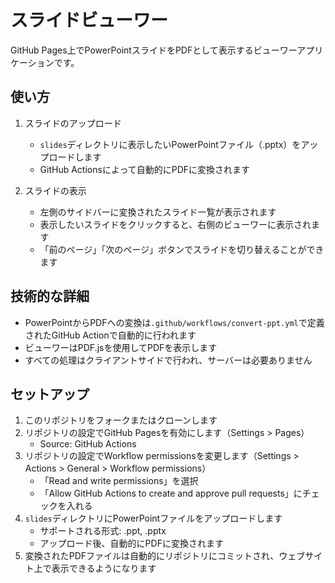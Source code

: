 # スライドビューワー

GitHub Pages上でPowerPointスライドをPDFとして表示するビューワーアプリケーションです。

## 使い方

1. スライドのアップロード
   - `slides`ディレクトリに表示したいPowerPointファイル（.pptx）をアップロードします
   - GitHub Actionsによって自動的にPDFに変換されます

2. スライドの表示
   - 左側のサイドバーに変換されたスライド一覧が表示されます
   - 表示したいスライドをクリックすると、右側のビューワーに表示されます
   - 「前のページ」「次のページ」ボタンでスライドを切り替えることができます

## 技術的な詳細

- PowerPointからPDFへの変換は`.github/workflows/convert-ppt.yml`で定義されたGitHub Actionで自動的に行われます
- ビューワーはPDF.jsを使用してPDFを表示します
- すべての処理はクライアントサイドで行われ、サーバーは必要ありません

## セットアップ

1. このリポジトリをフォークまたはクローンします
2. リポジトリの設定でGitHub Pagesを有効にします（Settings > Pages）
   - Source: GitHub Actions
3. リポジトリの設定でWorkflow permissionsを変更します（Settings > Actions > General > Workflow permissions）
   - 「Read and write permissions」を選択
   - 「Allow GitHub Actions to create and approve pull requests」にチェックを入れる
4. `slides`ディレクトリにPowerPointファイルをアップロードします
   - サポートされる形式: .ppt, .pptx
   - アップロード後、自動的にPDFに変換されます
5. 変換されたPDFファイルは自動的にリポジトリにコミットされ、ウェブサイト上で表示できるようになります